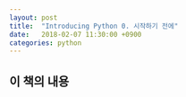 ```yaml
---
layout: post
title:  "Introducing Python 0. 시작하기 전에"
date:   2018-02-07 11:30:00 +0900
categories: python
---
```


## 이 책의 내용
